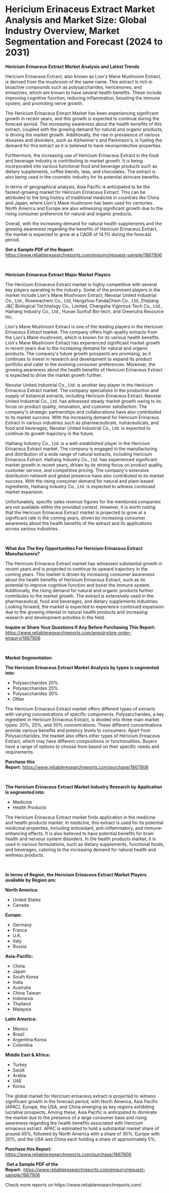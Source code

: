 <p><h1>Hericium Erinaceus Extract Market Analysis and Market Size: Global Industry Overview, Market Segmentation and Forecast (2024 to 2031)</h1></p><p><strong>Hericium Erinaceus Extract Market Analysis and Latest Trends</strong></p>
<p><p>Hericium Erinaceus Extract, also known as Lion's Mane Mushroom Extract, is derived from the mushroom of the same name. This extract is rich in bioactive compounds such as polysaccharides, hericenones, and erinacines, which are known to have several health benefits. These include improving cognitive function, reducing inflammation, boosting the immune system, and promoting nerve growth.</p><p>The Hericium Erinaceus Extract Market has been experiencing significant growth in recent years, and this growth is expected to continue during the forecast period. The increasing awareness about the health benefits of this extract, coupled with the growing demand for natural and organic products, is driving the market growth. Additionally, the rise in prevalence of various diseases and disorders, such as Alzheimer's and Parkinson's, is fueling the demand for this extract as it is believed to have neuroprotective properties.</p><p>Furthermore, the increasing use of Hericium Erinaceus Extract in the food and beverage industry is contributing to market growth. It is being incorporated into various functional food and beverage products such as dietary supplements, coffee blends, teas, and chocolates. The extract is also being used in the cosmetic industry for its potential skincare benefits.</p><p>In terms of geographical analysis, Asia Pacific is anticipated to be the fastest-growing market for Hericium Erinaceus Extract. This can be attributed to the long history of traditional medicine in countries like China and Japan, where Lion's Mane mushroom has been used for centuries. North America and Europe are also witnessing significant growth due to the rising consumer preference for natural and organic products.</p><p>Overall, with the increasing demand for natural health supplements and the growing awareness regarding the benefits of Hericium Erinaceus Extract, the market is expected to grow at a CAGR of 14.1% during the forecast period.</p></p>
<p><strong>Get a Sample PDF of the Report:&nbsp;</strong> <a href="https://www.reliableresearchreports.com/enquiry/request-sample/1867906">https://www.reliableresearchreports.com/enquiry/request-sample/1867906</a></p>
<p>&nbsp;</p>
<p><strong>Hericium Erinaceus Extract Major Market Players</strong></p>
<p><p>The Hericium Erinaceus Extract market is highly competitive with several key players operating in the industry. Some of the prominent players in the market include Lion's Mane Mushroom Extract, Neostar United Industrial Co., Ltd., Rosewachem Co., Ltd, Hangzhou FandaChem Co., Ltd, Zhejiang J&C Biological Technology Co., Limited, Changsha Vigorous-Tech Co., Ltd., Haihang Industry Co., Ltd., Hunan Sunfull Bio-tech, and Greenutra Resource Inc.</p><p>Lion's Mane Mushroom Extract is one of the leading players in the Hericium Erinaceus Extract market. The company offers high-quality extracts from the Lion's Mane mushroom, which is known for its various health benefits. Lion's Mane Mushroom Extract has experienced significant market growth in recent years due to the increasing demand for natural and organic products. The company's future growth prospects are promising, as it continues to invest in research and development to expand its product portfolio and cater to the evolving consumer preferences. Moreover, the growing awareness about the health benefits of Hericium Erinaceus Extract is expected to drive the market growth further.</p><p>Neostar United Industrial Co., Ltd. is another key player in the Hericium Erinaceus Extract market. The company specializes in the production and supply of botanical extracts, including Hericium Erinaceus Extract. Neostar United Industrial Co., Ltd. has witnessed steady market growth owing to its focus on product quality, innovation, and customer satisfaction. The company's strategic partnerships and collaborations have also contributed to its market success. With the increasing demand for Hericium Erinaceus Extract in various industries such as pharmaceuticals, nutraceuticals, and food and beverages, Neostar United Industrial Co., Ltd. is expected to continue its growth trajectory in the future.</p><p>Haihang Industry Co., Ltd. is a well-established player in the Hericium Erinaceus Extract market. The company is engaged in the manufacturing and distribution of a wide range of natural extracts, including Hericium Erinaceus Extract. Haihang Industry Co., Ltd. has experienced significant market growth in recent years, driven by its strong focus on product quality, customer service, and competitive pricing. The company's extensive distribution network and global presence have also contributed to its market success. With the rising consumer demand for natural and plant-based ingredients, Haihang Industry Co., Ltd. is expected to witness continued market expansion.</p><p>Unfortunately, specific sales revenue figures for the mentioned companies are not available within the provided context. However, it is worth noting that the Hericium Erinaceus Extract market is projected to grow at a significant rate in the coming years, driven by increasing consumer awareness about the health benefits of the extract and its applications across various industries.</p></p>
<p>&nbsp;</p>
<p><strong>What Are The Key Opportunities For Hericium Erinaceus Extract Manufacturers?</strong></p>
<p><p>The Hericium Erinaceus Extract market has witnessed substantial growth in recent years and is projected to continue its upward trajectory in the coming years. This market is driven by increasing consumer awareness about the health benefits of Hericium Erinaceus Extract, such as its potential to improve cognitive function and boost the immune system. Additionally, the rising demand for natural and organic products further contributes to the market growth. The extract is extensively used in the pharmaceutical, food and beverages, and dietary supplements industries. Looking forward, the market is expected to experience continued expansion due to the growing interest in natural health products and increasing research and development activities in the field.</p></p>
<p><strong>Inquire or Share Your Questions If Any Before Purchasing This Report:</strong> <a href="https://www.reliableresearchreports.com/enquiry/pre-order-enquiry/1867906">https://www.reliableresearchreports.com/enquiry/pre-order-enquiry/1867906</a></p>
<p>&nbsp;</p>
<p><strong>Market Segmentation</strong></p>
<p><strong>The Hericium Erinaceus Extract Market Analysis by types is segmented into:</strong></p>
<p><ul><li>Polysaccharides 20%</li><li>Polysaccharides 25%</li><li>Polysaccharides 30%</li><li>Other</li></ul></p>
<p><p>The Hericium Erinaceus Extract market offers different types of extracts with varying concentrations of specific components. Polysaccharides, a key ingredient in Hericium Erinaceus Extract, is divided into three main market types: 20%, 25%, and 30% concentrations. These different concentrations provide various benefits and potency levels to consumers. Apart from Polysaccharides, the market also offers other types of Hericium Erinaceus Extract, which may have different compositions or functionalities. Buyers have a range of options to choose from based on their specific needs and requirements.</p></p>
<p><strong>Purchase this Report:&nbsp;</strong><a href="https://www.reliableresearchreports.com/purchase/1867906">https://www.reliableresearchreports.com/purchase/1867906</a></p>
<p>&nbsp;</p>
<p><strong>The Hericium Erinaceus Extract Market Industry Research by Application is segmented into:</strong></p>
<p><ul><li>Medicine</li><li>Health Products</li></ul></p>
<p><p>The Hericium Erinaceus Extract market finds application in the medicine and health products market. In medicine, this extract is used for its potential medicinal properties, including antioxidant, anti-inflammatory, and immune-enhancing effects. It is also believed to have potential benefits for brain health and nervous system disorders. In the health products market, it is used in various formulations, such as dietary supplements, functional foods, and beverages, catering to the increasing demand for natural health and wellness products.</p></p>
<p>&nbsp;</p>
<p><strong>In terms of Region, the Hericium Erinaceus Extract Market Players available by Region are:</strong></p>
<p>
    <p> <strong> North America: </strong>
        <ul>
            <li>United States</li>
            <li>Canada</li>
        </ul>
        </p> 
    <p> <strong> Europe: </strong>
        <ul>
            <li>Germany</li>
            <li>France</li>
            <li>U.K.</li>
            <li>Italy</li>
            <li>Russia</li>
        </ul>
        </p> 
    <p> <strong> Asia-Pacific: </strong>
        <ul>
            <li>China</li>
            <li>Japan</li>
            <li>South Korea</li>
            <li>India</li>
            <li>Australia</li>
            <li>China Taiwan</li>
            <li>Indonesia</li>
            <li>Thailand</li>
            <li>Malaysia</li>
        </ul>
        </p> 
    <p> <strong> Latin America: </strong>
        <ul>
            <li>Mexico</li>
            <li>Brazil</li>
            <li>Argentina Korea</li>
            <li>Colombia</li>
        </ul>
        </p> 
    <p> <strong> Middle East & Africa: </strong>
        <ul>
            <li>Turkey</li>
            <li>Saudi</li>
            <li>Arabia</li>
            <li>UAE</li>
            <li>Korea</li>
        </ul>
    </p>
    </p>
<p><p>The global market for Hericium erinaceus extract is projected to witness significant growth in the forecast period, with North America, Asia Pacific (APAC), Europe, the USA, and China emerging as key regions exhibiting lucrative prospects. Among these, Asia Pacific is anticipated to dominate the market due to the presence of a large consumer base and rising awareness regarding the health benefits associated with Hericium erinaceus extract. APAC is estimated to hold a substantial market share of around 40%, followed by North America with a share of 30%, Europe with 20%, and the USA and China each holding a share of approximately 5%.</p></p>
<p><strong>Purchase this Report: </strong><a href="https://www.reliableresearchreports.com/purchase/1867906">https://www.reliableresearchreports.com/purchase/1867906</a></p>
<p>&nbsp;<strong>Get a Sample PDF of the Report:&nbsp;&nbsp;</strong><a href="https://www.reliableresearchreports.com/enquiry/request-sample/1867906">https://www.reliableresearchreports.com/enquiry/request-sample/1867906</a></p>
<p><strong></strong></p>
<p>Check more reports on https://www.reliableresearchreports.com/</p>